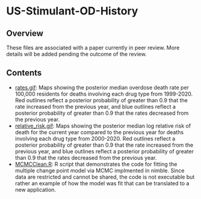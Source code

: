 # US-Stimulant-OD-History

## Overview

These files are associated with a paper currently in peer review. More details will be added pending the outcome of the review.

## Contents

* [rates.gif](../main/rates.gif): Maps showing the posterior median overdose death rate per 100,000 residents for deaths involving each drug type from 1999-2020.  Red outlines reflect a posterior probability of greater than 0.9 that the rate increased from the previous year, and blue outlines reflect a posterior probability of greater than 0.9 that the rates decreased from the previous year.
* [relative_risk.gif](../main/relative_risk.gif): Maps showing the posterior median log relative risk of death for the current year compared to the previous year for deaths involving each drug type from 2000-2020.  Red outlines reflect a posterior probability of greater than 0.9 that the rate increased from the previous year, and blue outlines reflect a posterior probability of greater than 0.9 that the rates decreased from the previous year.
* [MCMCClean.R](../main/MCMCClean.R): R script that demonstrates the code for fitting the multiple change point model via MCMC implmented in nimble. Since data are restricted and cannot be shared, the code is not executable but rather an example of how the model was fit that can be translated to a new application.
